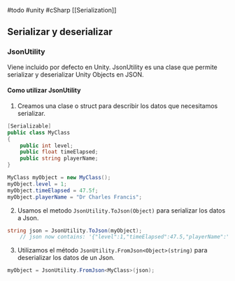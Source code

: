 #todo #unity #cSharp [[Serialization]]

## Serializar y deserializar
### JsonUtility
Viene incluido por defecto en Unity.
JsonUtility es una clase que permite serializar y deserializar Unity Objects en JSON.

#### Como utilizar JsonUtility
1. Creamos una clase o struct para describir los datos que necesitamos serializar.
   
```csharp
[Serializable]
public class MyClass
{
    public int level;
    public float timeElapsed;
    public string playerName;
}
```

```csharp
MyClass myObject = new MyClass();
myObject.level = 1;
myObject.timeElapsed = 47.5f;
myObject.playerName = "Dr Charles Francis";
```


2. Usamos el metodo `JsonUtility.ToJson(Object)` para serializar los datos a Json.

```csharp
string json = JsonUtility.ToJson(myObject);
	// json now contains: '{"level":1,"timeElapsed":47.5,"playerName":"Dr Charles Francis"}'
```


3. Utilizamos el método `JsonUtility.FromJson<Object>(string)` para deserializar los datos de un Json.
   
```csharp
myObject = JsonUtility.FromJson<MyClass>(json);
```


